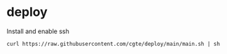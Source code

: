 # deploy

Install and enable ssh

`curl https://raw.githubusercontent.com/cgte/deploy/main/main.sh | sh`
